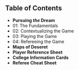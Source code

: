 ## Table of Contents
- **Pursuing _the_ Dream**
- 01: The Fundamentals
- 02: Contextualizing the Game
- 03: Playing the Game
- 04: Refereeing the Game
- **Maps of Deseret**
- **Player Reference Sheet**
- **College Information Cards**
- **Referee Cheat Sheet**
